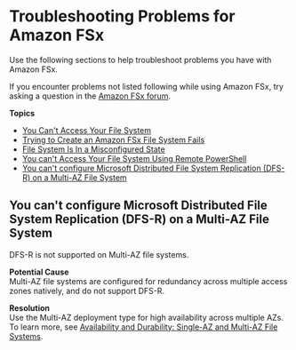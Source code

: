 # Troubleshooting Problems for Amazon FSx<a name="troubleshooting"></a>

Use the following sections to help troubleshoot problems you have with Amazon FSx\. 

If you encounter problems not listed following while using Amazon FSx, try asking a question in the [Amazon FSx forum](https://forums.aws.amazon.com/forum.jspa?forumID=308)\.

**Topics**
+ [You Can't Access Your File System](unable-to-access.md)
+ [Trying to Create an Amazon FSx File System Fails](unable-to-create-fs.md)
+ [File System Is In a Misconfigured State](misconfigured-ad-config.md)
+ [You can't Access Your File System Using Remote PowerShell](remote-pwr-shell.md)
+ [You can't configure Microsoft Distributed File System Replication \(DFS\-R\) on a Multi\-AZ File System](#dfs-r)

## You can't configure Microsoft Distributed File System Replication \(DFS\-R\) on a Multi\-AZ File System<a name="dfs-r"></a>

DFS\-R is not supported on Multi\-AZ file systems\.

**Potential Cause**  
Multi\-AZ file systems are configured for redundancy across multiple access zones natively, and do not support DFS\-R\.

**Resolution**  
Use the Multi\-AZ deployment type for high availability across multiple AZs\. To learn more, see [Availability and Durability: Single\-AZ and Multi\-AZ File Systems](high-availability-multiAZ.md)\.